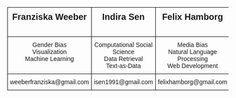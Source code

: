 <style type="text/css">
.tg  {border-collapse:collapse;border-spacing:0;}
.tg td{border-color:black;border-style:solid;border-width:1px;font-family:Arial, sans-serif;font-size:14px;
  overflow:hidden;padding:10px 5px;word-break:normal;}
.tg th{border-color:black;border-style:solid;border-width:1px;font-family:Arial, sans-serif;font-size:14px;
  font-weight:normal;overflow:hidden;padding:10px 5px;word-break:normal;}
.tg .tg-jytt{border-color:#000000;font-family:Arial, Helvetica, sans-serif !important;;text-align:center;vertical-align:top}
.tg .tg-ysnt{border-color:#000000;font-family:Arial, Helvetica, sans-serif !important;;font-size:20px;font-weight:bold;
  text-align:center;vertical-align:top}
</style>
<table class="tg">
<thead>
  <tr>
    <th class="tg-ysnt">Franziska Weeber</th>
    <th class="tg-ysnt">Indira Sen</th>
    <th class="tg-ysnt">Felix Hamborg</th>
    <th class="tg-ysnt">Carsten Schwemmer</th>
  </tr>
</thead>
<tbody>
  <tr>
    <td class="tg-jytt">Gender Bias<br>Visualization<br>Machine Learning</td>
    <td class="tg-jytt">Computational Social Science<br>Data Retrieval<br>Text-as-Data</td>
    <td class="tg-jytt">Media Bias<br>Natural Language Processing<br>Web Development</td>
    <td class="tg-jytt">Gender Bias<br>Communication<br>User Interfaces</td>
  </tr>
  <tr>
    <td class="tg-jytt">weeberfranziska@gmail.com</td>
    <td class="tg-jytt">isen1991@gmail.com</td>
    <td class="tg-jytt">felixhamborg@gmail.com</td>
    <td class="tg-jytt">c.schwem2er@gmail.com</td>
  </tr>
</tbody>
</table>
